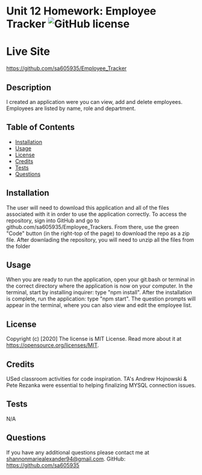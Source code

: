 # Unit 12 Homework: Employee Tracker ![GitHub license](https://img.shields.io/badge/license-Apache%20License%202.0-blue.svg)
  
  
  # Live Site
  https://github.com/sa605935/Employee_Tracker
  
  
  ## Description 
  I created an application were you can view, add and delete employees. Employees are listed by name, role and department.
  
  
  ## Table of Contents
  
  * [Installation](#installation)
  * [Usage](#usage)
  * [License](#license)
  * [Credits](#credits)
  * [Tests](#tests)
  * [Questions](#questions)
  
  
  ## Installation
  The user will need to download this application and all of the files associated with it in order to use the application correctly. To access the repository, sign into GitHub and go to github.com/sa605935/Employee_Trackers. From there, use the green "Code" button (in the right-top of the page) to download the repo as a zip file. After downlading the repository, you will need to unzip all the files from the folder
  
  
  ## Usage 
  When you are ready to run the application, open your git.bash or terminal in the correct directory where the application is now on your computer. In the terminal, start by installing inquirer: type "npm install". After the installation is complete, run the application: type "npm start". The question prompts will appear in the terminal, where you can also view and edit the employee list.
  
  
  ## License
  Copyright (c) [2020]
The license is MIT License. Read more about it at https://opensource.org/licenses/MIT.

  
  

  ## Credits
  USed classroom activities for code inspiration. TA's Andrew Hojnowski & Pete Rezanka were essential to helping finalizing MYSQL connection issues.
  
  
  ## Tests
  N/A
  
  
  ## Questions
  If you have any additional questions please contact me at shannonmariealexander94@gmail.com.
  GitHub: https://github.com/sa605935
  